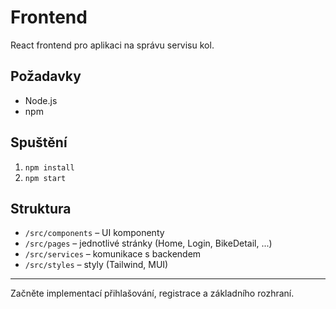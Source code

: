# Frontend

React frontend pro aplikaci na správu servisu kol.

## Požadavky
- Node.js
- npm

## Spuštění

1. `npm install`
2. `npm start`

## Struktura
- `/src/components` – UI komponenty
- `/src/pages` – jednotlivé stránky (Home, Login, BikeDetail, ...)
- `/src/services` – komunikace s backendem
- `/src/styles` – styly (Tailwind, MUI)

---

Začněte implementací přihlašování, registrace a základního rozhraní.

